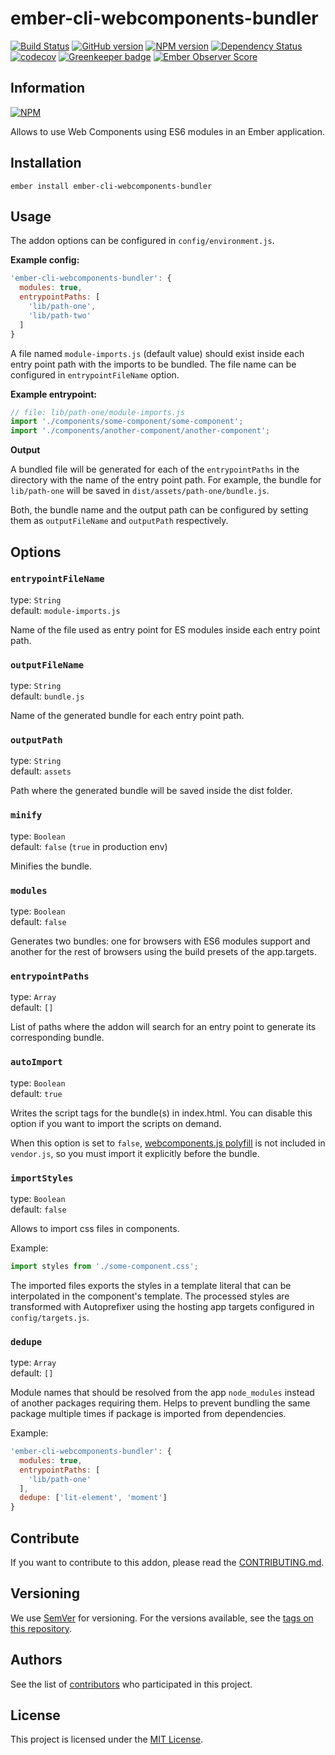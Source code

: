# ember-cli-webcomponents-bundler

[![Build Status](https://travis-ci.com/BBVAEngineering/ember-cli-webcomponents-bundler.svg?branch=master)](https://travis-ci.com/BBVAEngineering/ember-cli-webcomponents-bundler)
[![GitHub version](https://badge.fury.io/gh/BBVAEngineering%2Fember-cli-webcomponents-bundler.svg)](https://badge.fury.io/gh/BBVAEngineering%2Fember-cli-webcomponents-bundler)
[![NPM version](https://badge.fury.io/js/ember-cli-webcomponents-bundler.svg)](https://badge.fury.io/js/ember-cli-webcomponents-bundler)
[![Dependency Status](https://david-dm.org/BBVAEngineering/ember-cli-webcomponents-bundler.svg)](https://david-dm.org/BBVAEngineering/ember-cli-webcomponents-bundler)
[![codecov](https://codecov.io/gh/BBVAEngineering/ember-cli-webcomponents-bundler/branch/master/graph/badge.svg)](https://codecov.io/gh/BBVAEngineering/ember-cli-webcomponents-bundler)
[![Greenkeeper badge](https://badges.greenkeeper.io/BBVAEngineering/ember-cli-webcomponents-bundler.svg)](https://greenkeeper.io/)
[![Ember Observer Score](https://emberobserver.com/badges/ember-cli-webcomponents-bundler.svg)](https://emberobserver.com/addons/ember-cli-webcomponents-bundler)

## Information

[![NPM](https://nodei.co/npm/ember-cli-webcomponents-bundler.png?downloads=true&downloadRank=true)](https://nodei.co/npm/ember-cli-webcomponents-bundler/)

Allows to use Web Components using ES6 modules in an Ember application.

## Installation

```
ember install ember-cli-webcomponents-bundler
```

## Usage

The addon options can be configured in `config/environment.js`.

**Example config:**

```js
'ember-cli-webcomponents-bundler': {
  modules: true,
  entrypointPaths: [
    'lib/path-one',
    'lib/path-two'
  ]
}
```

A file named `module-imports.js` (default value) should exist inside each entry point path with the imports to be bundled. The file name can be configured in `entrypointFileName` option.

**Example entrypoint:**

```js
// file: lib/path-one/module-imports.js
import './components/some-component/some-component';
import './components/another-component/another-component';
```

**Output**

A bundled file will be generated for each of the `entrypointPaths` in the directory with the name of the entry point path. For example, the bundle for `lib/path-one` will be saved in `dist/assets/path-one/bundle.js`. 

Both, the bundle name and the output path can be configured by setting them as `outputFileName` and `outputPath` respectively.

## Options

### `entrypointFileName`

type: `String`   
default: `module-imports.js`

Name of the file used as entry point for ES modules inside each entry point path.

### `outputFileName`

type: `String`   
default: `bundle.js`

Name of the generated bundle for each entry point path.

### `outputPath`

type: `String`   
default: `assets`

Path where the generated bundle will be saved inside the dist folder.

### `minify`

type: `Boolean`   
default: `false` (`true` in production env)

Minifies the bundle.

### `modules`

type: `Boolean`   
default: `false` 

Generates two bundles: one for browsers with ES6 modules support and another for the rest of browsers using the build presets of the app.targets.

### `entrypointPaths` 

type: `Array`  
default: `[]`

List of paths where the addon will search for an entry point to generate its corresponding bundle.

### `autoImport`

type: `Boolean`   
default: `true` 

Writes the script tags for the bundle(s) in index.html. You can disable this option if you want to import the scripts on demand. 

When this option is set to `false`, [webcomponents.js polyfill](https://github.com/webcomponents/polyfills/tree/master/packages/webcomponentsjs) is not included in `vendor.js`, so you must import it explicitly before the bundle.

### `importStyles`

type: `Boolean`   
default: `false`

Allows to import css files in components. 

Example:

```js
import styles from './some-component.css';
```

The imported files exports the styles in a template literal that can be interpolated in the component's template. The processed styles are transformed with Autoprefixer using the hosting app targets configured in `config/targets.js`.

### `dedupe`

type: `Array`   
default: `[]`

Module names that should be resolved from the app `node_modules` instead of another packages requiring them. Helps to prevent bundling the same package multiple times if package is imported from dependencies.

Example:

```js
'ember-cli-webcomponents-bundler': {
  modules: true,
  entrypointPaths: [
    'lib/path-one'
  ],
  dedupe: ['lit-element', 'moment']
}
```

## Contribute

If you want to contribute to this addon, please read the [CONTRIBUTING.md](CONTRIBUTING.md).


## Versioning

We use [SemVer](http://semver.org/) for versioning. For the versions available, see the [tags on this repository](https://github.com/BBVAEngineering/ember-cli-webcomponents-bundler/tags).


## Authors

See the list of [contributors](https://github.com/BBVAEngineering/ember-cli-webcomponents-bundler/graphs/contributors) who participated in this project.


## License

This project is licensed under the [MIT License](LICENSE.md).
